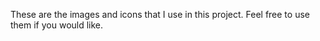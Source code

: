 These are the images and icons that I use in this project. Feel free to use them if you would like.
